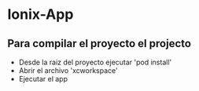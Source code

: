 # Ionix-App

## Para compilar el proyecto el projecto

- Desde la raiz del proyecto ejecutar 'pod install'
- Abrir el archivo 'xcworkspace'
- Ejecutar el app
